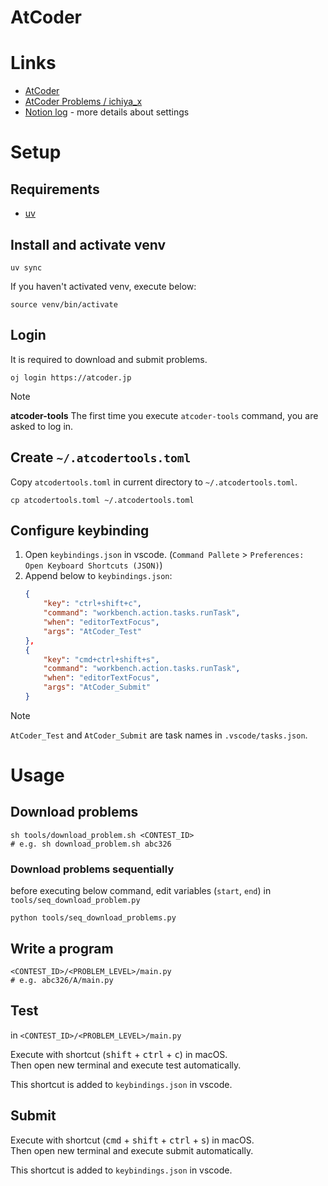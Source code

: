 # AtCoder

# Links

- [AtCoder](https://atcoder.jp/home)
- [AtCoder Problems / ichiya_x](https://kenkoooo.com/atcoder/#/table/ichiya_x)
- [Notion log](https://www.notion.so/ichiya/20f67a5994874c24bd177793e1b93931?pvs=4) - more details about settings

# Setup

## Requirements

- [uv](https://github.com/astral-sh/uv)

## Install and activate venv

```shell
uv sync
```

If you haven't activated venv, execute below:

```shell
source venv/bin/activate
```

## Login

It is required to download and submit problems.

```shell
oj login https://atcoder.jp
```

> [!NOTE]
> **atcoder-tools**
> The first time you execute `atcoder-tools` command, you are asked to log in.

## Create `~/.atcodertools.toml`

Copy `atcodertools.toml` in current directory to `~/.atcodertools.toml`.

```shell
cp atcodertools.toml ~/.atcodertools.toml
```

## Configure keybinding

1. Open `keybindings.json` in vscode. (`Command Pallete` > `Preferences: Open Keyboard Shortcuts (JSON)`)
2. Append below to `keybindings.json`:
    ```json
    {
        "key": "ctrl+shift+c",
        "command": "workbench.action.tasks.runTask",
        "when": "editorTextFocus",
        "args": "AtCoder_Test"
    },
    {
        "key": "cmd+ctrl+shift+s",
        "command": "workbench.action.tasks.runTask",
        "when": "editorTextFocus",
        "args": "AtCoder_Submit"
    }
    ```

> [!NOTE]
> `AtCoder_Test` and `AtCoder_Submit` are task names in `.vscode/tasks.json`.

# Usage

## Download problems

```shell
sh tools/download_problem.sh <CONTEST_ID>
# e.g. sh download_problem.sh abc326
```

### Download problems sequentially

before executing below command, edit variables (`start`, `end`) in `tools/seq_download_problem.py`

```shell
python tools/seq_download_problems.py
```

## Write a program

```shell
<CONTEST_ID>/<PROBLEM_LEVEL>/main.py
# e.g. abc326/A/main.py
```

## Test

in `<CONTEST_ID>/<PROBLEM_LEVEL>/main.py`

Execute with shortcut (<kbd>shift</kbd> + <kbd>ctrl</kbd> + <kbd>c</kbd>) in macOS.
<br />
Then open new terminal and execute test automatically.

This shortcut is added to `keybindings.json` in vscode.


## Submit

Execute with shortcut (<kbd>cmd</kbd> + <kbd>shift</kbd> + <kbd>ctrl</kbd> + <kbd>s</kbd>) in macOS.
<br />
Then open new terminal and execute submit automatically.

This shortcut is added to `keybindings.json` in vscode.
